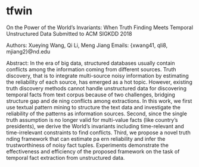 # tfwin
On the Power of the World’s Invariants: When Truth Finding Meets Temporal Unstructured Data
Submitted to ACM SIGKDD 2018

Authors: Xueying Wang, Qi Li, Meng Jiang
Emails: {xwang41, qli8, mjiang2}@nd.edu

Abstract:
In the era of big data, structured databases usually contain conflicts among the information coming from different sources. Truth discovery, that is to integrate multi-source noisy information by estimating the reliability of each source, has emerged as a hot topic. However, existing truth discovery methods cannot handle unstructured data for discovering temporal facts from text corpus because of two challenges, bridging structure gap and de ning conflicts among extractions. In this work, we first use textual pattern mining to structure the text data and investigate the reliability of the patterns as information sources. Second, since the single truth assumption is no longer valid for multi-value facts (like country’s presidents), we derive the World’s invariants including time-relevant and time-irrelevant constraints to find conflicts. Third, we propose a novel truth  nding framework that can estimate pa ern reliability and infer the trustworthiness of noisy fact tuples. Experiments demonstrate the effectiveness and efficiency of the proposed framework on the task of temporal fact extraction from unstructured data.
